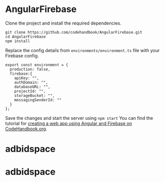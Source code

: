 # AngularFirebase

Clone the project and install the required dependencies.
```
git clone https://github.com/codehandbook/AngularFirebase.git
cd AngularFirebase
npm install
```
Replace the config details from `environments/environment.ts` file with your Firebase config.
```
export const environment = {
  production: false,
  firebase:{
  	apiKey: "",
    authDomain: "",
    databaseURL: "",
    projectId: "",
    storageBucket: "",
    messagingSenderId: ""
  }
};
```
Save the changes and start the server using `npm start`
You can find the tutorial for [creating a web app using Angular and Firebase on CodeHandbook.org](https://codehandbook.org/how-to-create-web-app-using-angular-and-firebase/).

# adbidspace
# adbidspace
